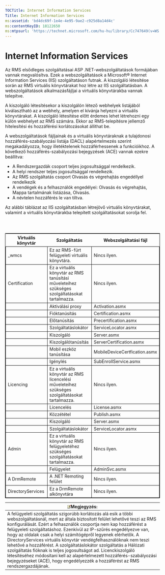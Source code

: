 ```yaml
---
TOCTitle: Internet Information Services
Title: Internet Information Services
ms:assetid: 'bd4dc69f-1e4e-4e95-9ae2-c925d8a14d4c'
ms:contentKeyID: 18122650
ms:mtpsurl: 'https://technet.microsoft.com/hu-hu/library/Cc747649(v=WS.10)'
---
```


Internet Information Services
=============================

Az RMS elsődleges szolgáltatásai ASP .NET-webszolgáltatások formájában vannak megvalósítva. Ezek a webszolgáltatások a Microsoft® Internet Information Services (IIS) szolgáltatáson futnak. A kiszolgáló létesítése során az RMS virtuális könyvtárakat hoz létre az IIS szolgáltatásban. A webszolgáltatások alkalmazásfájljai a virtuális könyvtárakba vannak telepítve.

A kiszolgáló létesítésekor a kiszolgálón létező webhelyek listájából kiválasztható az a webhely, amelyen el kívánja helyezni a virtuális könyvtárakat. A kiszolgáló létesítése előtt érdemes lehet létrehozni egy külön webhelyet az RMS számára. Ekkor az RMS-telepítésre jellemző hitelesítési és hozzáférési korlátozásokat állíthat be.

A webszolgáltatások fájljainak és a virtuális könyvtáraknak a tulajdonosi hozzáférés-szabályozási listája (DACL) alapértelmezés szerint megakadályozza, hogy illetéktelenek hozzáférhessenek a funkcióikhoz. A következő hozzáférés-szabályozási bejegyzések (ACE) vannak ezekre beállítva:

-   A Rendszergazdák csoport teljes jogosultsággal rendelkezik.
-   A helyi rendszer teljes jogosultsággal rendelkezik.
-   Az RMS szolgáltatás csoport Olvasás és végrehajtás engedéllyel rendelkezik
-   A vendégek és a felhasználók engedélyei: Olvasás és végrehajtás, Mappa tartalmának listázása, Olvasás.
-   A névtelen hozzáférés le van tiltva.

Az alábbi táblázat az IIS szolgáltatásban létrejövő virtuális könyvtárakat, valamint a virtuális könyvtárakba telepített szolgáltatásokat sorolja fel.

###  

 
<table style="border:1px solid black;">
<colgroup>
<col width="33%" />
<col width="33%" />
<col width="33%" />
</colgroup>
<thead>
<tr class="header">
<th>Virtuális könyvtár</th>
<th>Szolgáltatás</th>
<th>Webszolgáltatási fájl</th>
</tr>
</thead>
<tbody>
<tr class="odd">
<td style="border:1px solid black;">_wmcs</td>
<td style="border:1px solid black;">Ez az RMS-fürt felügyeleti virtuális könyvtára.</td>
<td style="border:1px solid black;">Nincs ilyen.</td>
</tr>
<tr class="even">
<td style="border:1px solid black;">Certification</td>
<td style="border:1px solid black;">Ez a virtuális könyvtár az RMS tanúsítási műveleteihez szükséges szolgáltatásokat tartalmazza.</td>
<td style="border:1px solid black;">Nincs ilyen.</td>
</tr>
<tr class="odd">
<td style="border:1px solid black;"> </td>
<td style="border:1px solid black;">Aktiválási proxy</td>
<td style="border:1px solid black;">Activation.asmx</td>
</tr>
<tr class="even">
<td style="border:1px solid black;"> </td>
<td style="border:1px solid black;">Fióktanúsítás</td>
<td style="border:1px solid black;">Certification.asmx</td>
</tr>
<tr class="odd">
<td style="border:1px solid black;"> </td>
<td style="border:1px solid black;">Előtanúsítás</td>
<td style="border:1px solid black;">Precertification.asmx</td>
</tr>
<tr class="even">
<td style="border:1px solid black;"> </td>
<td style="border:1px solid black;">Szolgáltatáslokátor</td>
<td style="border:1px solid black;">ServiceLocator.asmx</td>
</tr>
<tr class="odd">
<td style="border:1px solid black;"> </td>
<td style="border:1px solid black;">Kiszolgáló</td>
<td style="border:1px solid black;">Server.asmx</td>
</tr>
<tr class="even">
<td style="border:1px solid black;"> </td>
<td style="border:1px solid black;">Kiszolgálótanúsítás</td>
<td style="border:1px solid black;">ServerCertification.asmx</td>
</tr>
<tr class="odd">
<td style="border:1px solid black;"> </td>
<td style="border:1px solid black;">Mobil eszköz tanúsítása</td>
<td style="border:1px solid black;">MobileDeviceCertfication.asmx</td>
</tr>
<tr class="even">
<td style="border:1px solid black;"> </td>
<td style="border:1px solid black;">Igénylés</td>
<td style="border:1px solid black;">SubEnrollService.asmx</td>
</tr>
<tr class="odd">
<td style="border:1px solid black;">Licencing</td>
<td style="border:1px solid black;">Ez a virtuális könyvtár az RMS licencelési műveleteihez szükséges szolgáltatásokat tartalmazza.</td>
<td style="border:1px solid black;">Nincs ilyen.</td>
</tr>
<tr class="even">
<td style="border:1px solid black;"> </td>
<td style="border:1px solid black;">Licencelés</td>
<td style="border:1px solid black;">License.asmx</td>
</tr>
<tr class="odd">
<td style="border:1px solid black;"> </td>
<td style="border:1px solid black;">Közzététel</td>
<td style="border:1px solid black;">Publish.asmx</td>
</tr>
<tr class="even">
<td style="border:1px solid black;"> </td>
<td style="border:1px solid black;">Kiszolgáló</td>
<td style="border:1px solid black;">Server.asmx</td>
</tr>
<tr class="odd">
<td style="border:1px solid black;"> </td>
<td style="border:1px solid black;">Szolgáltatáslokátor</td>
<td style="border:1px solid black;">ServiceLocator.asmx</td>
</tr>
<tr class="even">
<td style="border:1px solid black;">Admin</td>
<td style="border:1px solid black;">Ez a virtuális könyvtár az RMS felügyeletéhez szükséges szolgáltatásokat tartalmazza.</td>
<td style="border:1px solid black;">Nincs ilyen.</td>
</tr>
<tr class="odd">
<td style="border:1px solid black;"> </td>
<td style="border:1px solid black;">Felügyelet</td>
<td style="border:1px solid black;">AdminSvc.asmx</td>
</tr>
<tr class="even">
<td style="border:1px solid black;">A DrmRemote</td>
<td style="border:1px solid black;">A .NET Remoting felület</td>
<td style="border:1px solid black;">Nincs ilyen.</td>
</tr>
<tr class="odd">
<td style="border:1px solid black;">DirectoryServices</td>
<td style="border:1px solid black;">Ez a DrmRemote alkönyvtára</td>
<td style="border:1px solid black;">Nincs ilyen.</td>
</tr>
</tbody>
</table>
  
| ![](images/Cc747649.note(WS.10).gif)Megjegyzés:                                                                                                                                                                                                                                                                                                                                                                                                                                                                                                                                                                                                                                                     |  
|----------------------------------------------------------------------------------------------------------------------------------------------------------------------------------------------------------------------------------------------------------------------------------------------------------------------------------------------------------------------------------------------------------------------------------------------------------------------------------------------------------------------------------------------------------------------------------------------------------------------------------------------------------------------------------------------------------------------------------|  
| A felügyeleti szolgáltatás szigorúbb korlátozás alá esik a többi webszolgáltatásnál, mert az általa biztosított felület lehetővé teszi az RMS konfigurálását. Ezért a felhasználók csoportja nem kap hozzáférést a felügyeleti szolgáltatáshoz. Ezenkívül az IP-szűrés engedélyezve van, hogy az oldalak csak a helyi számítógépről legyenek elérhetők. A DirectoryServices virtuális könyvtár vendégfelhasználóknak nem teszi lehetővé a hozzáférést. A szolgáltatáslokátor szolgáltatás a Hálózati szolgáltatás fióknak is teljes jogosultságot ad. Licenckiszolgáló létesítéséhez módosítani kell az alapértelmezett hozzáférés-szabályozási bejegyzéseket (ACE), hogy engedélyezzék a hozzáférést az RMS rendszergazdájának. |
